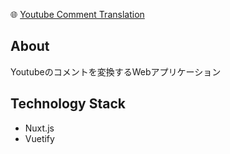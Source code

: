 🌐 [Youtube Comment Translation](https://youtube-comment-translation.herokuapp.com/)

## About
Youtubeのコメントを変換するWebアプリケーション

## Technology Stack
- Nuxt.js
- Vuetify


